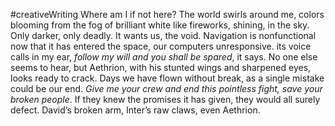 #creativeWriting
Where am I if not here? The world swirls around me, colors blooming from the fog of brilliant white like fireworks, shining, in the sky. Only darker, only deadly.  It wants us, the void. Navigation is nonfunctional now that it has entered the space, our computers unresponsive. its voice calls in my ear, *follow my will and you shall be spared*, it says. No one else seems to hear, but Aethrion, with his stunted wings and sharpened eyes, looks ready to crack. Days we have flown without break, as a single mistake could be our end. *Give me your crew and end this pointless fight, save your broken people*. If they knew the promises it has given, they would all surely defect. David’s broken arm, Inter’s raw claws, even Aethrion. 